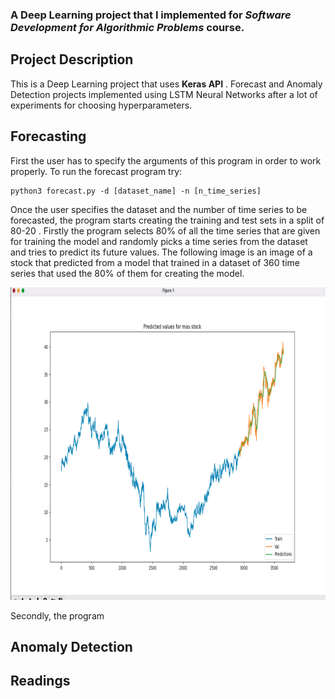 
### A Deep Learning project that I implemented for *Software Development for Algorithmic Problems* course.

## Project Description
This is a Deep Learning project that uses **Keras API** . Forecast and Anomaly Detection projects implemented using LSTM Neural Networks after a lot of experiments for choosing hyperparameters.

## Forecasting
First the user has to specify the arguments of this program in order to work properly. 
To run the forecast program try:
```
python3 forecast.py -d [dataset_name] -n [n_time_series] 
```

Once the user specifies the dataset and the number of time series to be forecasted, the program starts creating the training and test sets in a split of 80-20 . Firstly the program selects 80% of all the time series that are given for training the model and randomly picks a time series from the dataset and tries to predict its future values. The following image is an image of a stock that predicted from a model that trained in a dataset of 360 time series that used the 80% of them for creating the model.
<p align="center"> 
 <img width="800" height="500" src="img/forecast/forecast-1.png">
</p>

Secondly, the program 
## Anomaly Detection


## Readings
